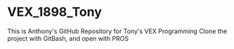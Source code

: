 # VEX_1898_Tony

This is Anthony's GitHub Repository for Tony's VEX Programming
Clone the project with GitBash, and open with PROS
